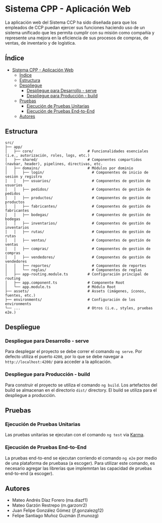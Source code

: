 # Sistema CPP - Aplicación Web

La aplicación web del Sistema CCP ha sido diseñada para que los empleados de CCP puedan ejercer sus funciones haciendo uso de un sistema unificado que les permita cumplir con su misión como compañía y represente una mejora en la eficiencia de sus procesos de compras, de ventas, de inventario y de logística.

## Índice

- [Sistema CPP - Aplicación Web](#sistema-cpp---aplicación-web)
  - [Índice](#índice)
  - [Estructura](#estructura)
  - [Despliegue](#despliegue)
    - [Despliegue para Desarrollo - serve](#despliegue-para-desarrollo---serve)
    - [Despliegue para Producción - build](#despliegue-para-producción---build)
  - [Pruebas](#pruebas)
    - [Ejecución de Pruebas Unitarias](#ejecución-de-pruebas-unitarias)
    - [Ejecución de Pruebas End-to-End](#ejecución-de-pruebas-end-to-end)
  - [Autores](#autores)

## Estructura

```
src/
├── app/
│   ├── core/                         # Funcionalidades esenciales (i.e., autorización, roles, logs, etc.)
│   ├── shared/                       # Componentes compartidos (navbar, header), pipelines, directivas, etc.
│   ├── domains/                      # Módulos por dominio
│   │   ├── login/                      # Componentes de inicio de sesión y registro
│   │   ├── usuarios/                   # Componentes de gestión de usuarios
│   │   ├── pedidos/                    # Componentes de gestión de pedidos
│   │   ├── productos/                  # Componentes de gestión de productos
│   │   ├── fabricantes/                # Componentes de gestión de fabricantes
│   │   ├── bodegas/                    # Componentes de gestión de bodegas
│   │   ├── inventarios/                # Componentes de gestión de inventarios
│   │   ├── rutas/                      # Componentes de gestión de rutas
│   │   ├── ventas/                     # Componentes de gestión de ventas
│   │   ├── compras/                    # Componentes de gestión de compras
│   │   ├── vendedores/                 # Componentes de gestión de vendedores
│   │   ├── reportes/                   # Componentes de reportes
│   │   └── reglas/                     # Componentes de reglas
│   ├── app-routing.module.ts         # Configuración principal de routing
│   ├── app.component.ts              # Componente Root
│   └── app.module.ts                 # Módulo Root
├── assets/                           # Assets (imágenes, íconos, fuentes, etc.)
├── environments/                     # Configuración de los environments
└── ...                               # Otros (i.e., styles, pruebas e2e.)
```

## Despliegue

### Despliegue para Desarrollo - serve

Para desplegar el proyecto se debe correr el comando `ng serve`. Por defecto utiliza el puerto `4200`, por lo que se debe navegar a `http://localhost:4200/` para acceder a la aplicación.

### Despliegue para Producción - build

Para construir el proyecto se utiliza el comando `ng build`. Los artefactos del build se almacenan en el directorio `dist/` directory. El build se utiliza para el despliegue a producción.

## Pruebas

### Ejecución de Pruebas Unitarias

Las pruebas unitarias se ejecutan con el comando `ng test` via [Karma](https://karma-runner.github.io).

### Ejecución de Pruebas End-to-End

La pruebas end-to-end se ejecutan corriendo el comando `ng e2e` por medio de una plataforma de pruebasa (a escoger). Para utilizar este comando, es necesario agregar las librerías que implemntan las capacidad de pruebas end-to-end (a escoger).

## Autores

- Mateo Andrés Díaz Forero (ma.diazf1)
- Mateo Garzón Restrepo (m.garzonr2)
- Juan Felipe González Gómez (jf.gonzalezg12)
- Felipe Santiago Muñoz Guzmán (f.munozg)